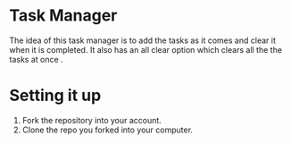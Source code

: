 <h1>Task Manager</h1>
<p>The idea of this task manager is to add the tasks as it comes and clear it when it is completed. 
It also has an all clear option which clears all the the tasks at once . </p>


<h1>Setting it up</h1>
<ol>
<li>Fork the repository into your account.</li>
<li>Clone the repo you forked into your computer.</li>
</ol>
